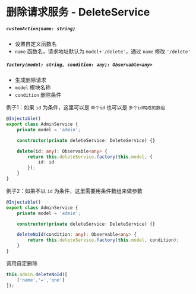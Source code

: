 # 删除请求服务 - DeleteService

##### `customAction(name: string)`

- 设置自定义函数名
- `name` 函数名，请求地址默认为 `model+'/delete'`，通过 `name` 修改 `'/delete'`

##### `factory(model: string, condition: any): Observable<any>`

- 生成删除请求
- `model` 模块名称
- `condition` 删除条件

例子1：如果 `id` 为条件，这里可以是 `单个id` 也可以是 `多个id构成的数组`

```typescript
@Injectable()
export class AdminService {
    private model = 'admin';

    constructor(private deleteService: DeleteService) {}

    delete(id: any): Observable<any> {
        return this.deleteService.factory(this.model, {
            id: id
        });
    }
}
```

例子2：如果不以 `id` 为条件，这里需要用条件数组来做参数

```typescript
@Injectable()
export class AdminService {
    private model = 'admin';

    constructor(private deleteService: DeleteService) {}

    deleteNoId(condition: any): Observable<any> {
        return this.deleteService.factory(this.model, condition);
    }
}
```

调用自定删除

```typescript
this.admin.deleteNoId([
    ['name','=','one']
]);
```